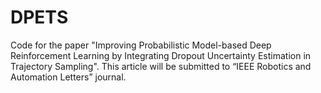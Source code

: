 # DPETS

Code for the paper "Improving Probabilistic Model-based Deep Reinforcement Learning by Integrating Dropout Uncertainty Estimation in Trajectory Sampling". This article will be submitted to “IEEE Robotics and Automation Letters” journal.
